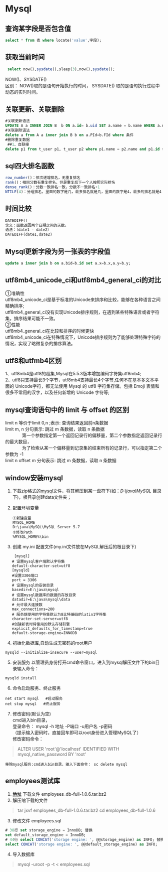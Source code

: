 # Mysql

## 查询某字段是否包含值
```sql
select * from 表 where locate('value',字段);
```

## 获取当前时间
```sql
 select now(),sysdate(),sleep(3),now(),sysdate();
```
NOW()、SYSDATE()  
区别：
NOW()取的是语句开始执行的时间，
SYSDATE() 取的是语句执行过程中动态的实时时间。

## 关联更新、关联删除
```sql
#关联更新语法
UPDATE A a INNER JOIN B  b ON a.id= b.uid SET a.name = b.name WHERE a.name != ''
#关联删除语法
delete a from A a inner join B b on a.PId=b.FId where 条件
#删除重复数据
 ##1、自联接
delete p1 from t_user p1, t_user p2 where p1.name = p2.name and p1.id > p2.id;
```

## sql四大排名函数
```sql
row_number()：依次递增排名，无重复排名
rank()：相同分数有重复排名，但是重复后下一个人按照实际排名
dense_rank()：分数一致排名一致，分数不一致排名+1
NTILE(4)：分组排名，里面的数字是几，最多排名就是几，里面的数字是4，最多的排名就是4
```

## 时间比较
```sql
DATEDIFF()
含义：函数返回两个日期之间的天数。
语法：（date1 - date2）
DATEDIFF(date1,date2)
```

## Mysql更新字段为另一张表的字段值
```sql
update a inner join b on a.bid=b.id set a.x=b.x,a.y=b.y;
```

## utf8mb4_unicode_ci和utf8mb4_general_ci的对比
①准确性  
utf8mb4_unicode_ci是基于标准的Unicode来排序和比较，能够在各种语言之间精确排序;  
utf8mb4_general_ci没有实现Unicode排序规则，在遇到某些特殊语言或者字符集，排序结果可能不一致。  
②性能  
utf8mb4_general_ci在比较和排序的时候更快  
utf8mb4_unicode_ci在特殊情况下，Unicode排序规则为了能够处理特殊字符的情况，实现了略微复杂的排序算法。

##  utf8和utfmb4区别
1、utf8mb4是utf8的超集,Mysql在5.5.3版本增加编码字符集utf8mb4;  
2、utf8只支持最长3个字节，utf8mb4支持最长4个字节,任何不在基本多文本平面的 Unicode字符，都无法使用 Mysql 的 utf8 字符集存储。包括 Emoji 表情和很多不常用的汉字，以及任何新增的 Unicode 字符等;
## mysql查询语句中的 limit 与 offset 的区别
limit n  等价于limit 0,n ;表示: 查询结果返回前n条数据  
limit m, n 分句表示: 跳过 m 条数据，读取 n 条数据  
&emsp; &emsp; &emsp; 第一个参数指定第一个返回记录行的偏移量，第二个参数指定返回记录行的最大数目，  
&emsp; &emsp; &emsp; 为了检索从某一个偏移量到记录集的结束所有的记录行，可以指定第二个参数为 -1  
limit n offset m 分句表示: 跳过 m 条数据，读取 n 条数据  


## window安装mysql

1. 下载zip格式的[mysql](https://dev.mysql.com/downloads/mysql/)文件，将其解压到某一盘符下(如：*D:\java\MySQL* 目录下)，根目录创建data文件夹；

2. 配置环境变量
   ```
   ①新建变量
   MYSQL_HOME
   D:\java\MySQL\MySQL Server 5.7  
   ②修改Path
   %MYSQL_HOME%\bin
   ```

3. 创建 my.ini 配置文件(my.ini文件放在MySQL解压后的根目录下)
```
    [mysql]
   # 设置mysql客户端默认字符集
   default-character-set=utf8
   [mysqld]
   #设置3306端口
   port = 3306
   # 设置mysql的安装目录
   basedir=E:\java\mysql
   # 设置mysql数据库的数据的存放目录
   datadir=E:\java\mysql\data
   # 允许最大连接数
   max_connections=200
   # 服务端使用的字符集默认为8比特编码的latin1字符集
   character-set-server=utf8
   #创建新表时将使用的默认存储引擎
   explicit_defaults_for_timestamp=true
   default-storage-engine=INNODB
```

4. 初始化数据库,自动生成无密码的root用户
```shell
mysqld --initialize-insecure --user=mysql
```
5. 安装服务
以管理员身份打开cmd命令窗口，进入到mysql解压文件下的bin目录输入命令：
```shell
mysqld install
```
6. 命令启动服务、终止服务
```shell
net start mysql   #启动服务
net stop mysql   #终止服务
```
7. 修改密码(默认为空)  
cmd进入bin目录，  
登录命令： mysql -h 地址 -P端口 -u用户名 -p密码  
（提示输入密码时，直接回车即可以root身份进入管理MySQL了）  
修改密码命令：  
> ALTER USER 'root'@'localhost' IDENTIFIED WITH mysql_native_password BY 'root'

`移除mysql服务:cmd进入bin目录，输入下面命令： sc delete mysql`



## employees测试库
1. **[地址](https://launchpad.net/test-db/employees-db-1/1.0.6)** 下载文件 employees_db-full-1.0.6.tar.bz2
2. 解压缩下载的文件
> tar jxvf employees_db-full-1.0.6.tar.bz2
>cd employees_db-full-1.0.6

3. 修改文件 employees.sql
```sql
# 38行 set storage_engine = InnoDB; 替换
set default_storage_engine = InnoDB;
# 44行 select CONCAT('storage engine: ', @@storage_engine) as INFO; 替换
select CONCAT('storage engine: ', @@default_storage_engine) as INFO;
```
4. 导入数据库
> mysql -uroot -p -t < employees.sql